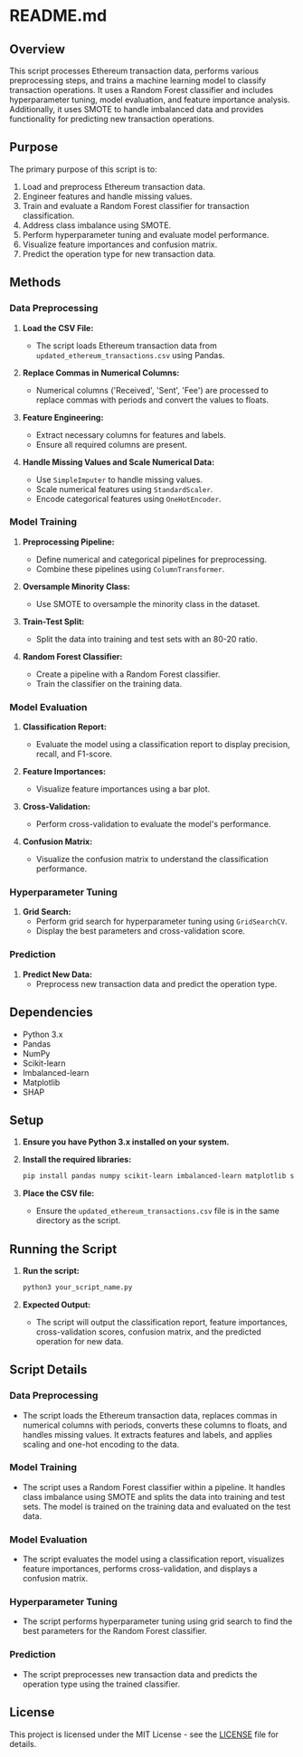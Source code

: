 # README.md

## Overview

This script processes Ethereum transaction data, performs various preprocessing steps, and trains a machine learning model to classify transaction operations. It uses a Random Forest classifier and includes hyperparameter tuning, model evaluation, and feature importance analysis. Additionally, it uses SMOTE to handle imbalanced data and provides functionality for predicting new transaction operations.

## Purpose

The primary purpose of this script is to:
1. Load and preprocess Ethereum transaction data.
2. Engineer features and handle missing values.
3. Train and evaluate a Random Forest classifier for transaction classification.
4. Address class imbalance using SMOTE.
5. Perform hyperparameter tuning and evaluate model performance.
6. Visualize feature importances and confusion matrix.
7. Predict the operation type for new transaction data.

## Methods

### Data Preprocessing

1. **Load the CSV File:**
   - The script loads Ethereum transaction data from `updated_ethereum_transactions.csv` using Pandas.

2. **Replace Commas in Numerical Columns:**
   - Numerical columns ('Received', 'Sent', 'Fee') are processed to replace commas with periods and convert the values to floats.

3. **Feature Engineering:**
   - Extract necessary columns for features and labels.
   - Ensure all required columns are present.

4. **Handle Missing Values and Scale Numerical Data:**
   - Use `SimpleImputer` to handle missing values.
   - Scale numerical features using `StandardScaler`.
   - Encode categorical features using `OneHotEncoder`.

### Model Training

1. **Preprocessing Pipeline:**
   - Define numerical and categorical pipelines for preprocessing.
   - Combine these pipelines using `ColumnTransformer`.

2. **Oversample Minority Class:**
   - Use SMOTE to oversample the minority class in the dataset.

3. **Train-Test Split:**
   - Split the data into training and test sets with an 80-20 ratio.

4. **Random Forest Classifier:**
   - Create a pipeline with a Random Forest classifier.
   - Train the classifier on the training data.

### Model Evaluation

1. **Classification Report:**
   - Evaluate the model using a classification report to display precision, recall, and F1-score.

2. **Feature Importances:**
   - Visualize feature importances using a bar plot.

3. **Cross-Validation:**
   - Perform cross-validation to evaluate the model's performance.

4. **Confusion Matrix:**
   - Visualize the confusion matrix to understand the classification performance.

### Hyperparameter Tuning

1. **Grid Search:**
   - Perform grid search for hyperparameter tuning using `GridSearchCV`.
   - Display the best parameters and cross-validation score.

### Prediction

1. **Predict New Data:**
   - Preprocess new transaction data and predict the operation type.

## Dependencies

- Python 3.x
- Pandas
- NumPy
- Scikit-learn
- Imbalanced-learn
- Matplotlib
- SHAP

## Setup

1. **Ensure you have Python 3.x installed on your system.**

2. **Install the required libraries:**
    ```sh
    pip install pandas numpy scikit-learn imbalanced-learn matplotlib shap
    ```

3. **Place the CSV file:**
   - Ensure the `updated_ethereum_transactions.csv` file is in the same directory as the script.

## Running the Script

1. **Run the script:**
    ```sh
    python3 your_script_name.py
    ```

2. **Expected Output:**
   - The script will output the classification report, feature importances, cross-validation scores, confusion matrix, and the predicted operation for new data.

## Script Details

### Data Preprocessing

- The script loads the Ethereum transaction data, replaces commas in numerical columns with periods, converts these columns to floats, and handles missing values. It extracts features and labels, and applies scaling and one-hot encoding to the data.

### Model Training

- The script uses a Random Forest classifier within a pipeline. It handles class imbalance using SMOTE and splits the data into training and test sets. The model is trained on the training data and evaluated on the test data.

### Model Evaluation

- The script evaluates the model using a classification report, visualizes feature importances, performs cross-validation, and displays a confusion matrix.

### Hyperparameter Tuning

- The script performs hyperparameter tuning using grid search to find the best parameters for the Random Forest classifier.

### Prediction

- The script preprocesses new transaction data and predicts the operation type using the trained classifier.

## License

This project is licensed under the MIT License - see the [LICENSE](LICENSE) file for details.